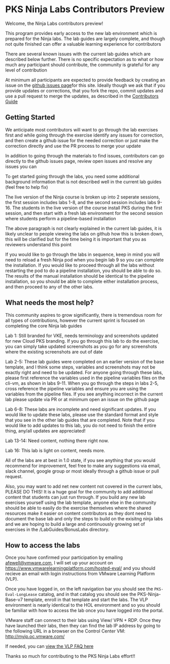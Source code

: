 # PKS Ninja Labs Contributors Preview

Welcome, the Ninja Labs contributors preview!

This program provides early access to the new lab environment which is prepared for the Ninja labs. The lab guides are largely complete, and though not quite finished can offer a valuable learning experience for contributors

There are several known issues with the current lab guides which are described below further. There is no specific expectation as to what or how much any participant should contribute, the community is grateful for any level of contribution

At minimum all participants are expected to provide feedback by creating an issue on the [github issues page](https://github.com/CNA-Tech/PKS-Ninja/issues)for this site. Ideally though we ask that if you provide updates or corrections, that you fork the repo, commit updates and use a pull request to merge the updates, as described in the [Contributors Guide]() 

## Getting Started

We anticipate most contributors will want to go through the lab exercises first and while going through the exercise identify any issues for correction, and then create a github issue for the needed correction or just make the correction directly and use the PR process to merge your update

In addition to going through the materials to find issues, contributors can go directly to the github issues page, review open issues and resolve any issues you can 

To get started going through the labs, you need some additional background information that is not described well in the current lab guides (feel free to help fix)

The live version of the Ninja course is broken up into 2 seperate sessions, the first session includes labs 1-8, and the second session includes labs 9-16. The students in the live version of the course install PKS during the first session, and then start with a fresh lab environment for the second session where students perform a pipeline-based installation

The above paragraph is not clearly explained in the current lab guides, it is likely unclear to people viewing the labs on github how this is broken down, this will be clarified but for the time being it is important that you as reviewers understand this point

If you would like to go through the labs in sequence, keep in mind you will need to reload a fresh Ninja pod when you begin lab 9 so you can complete the installation. If you would like to proceed through all the labs without restarting the pod to do a pipeline installation, you should be able to do so. The results of the manual installation should be identical to the pipeline installation, so you should be able to complete either installation process, and then proceed to any of the other labs. 

## What needs the most help?

This community aspires to grow significantly, there is tremendous room for all types of contributions, however the current sprint is focused on completing the core Ninja lab guides

Lab 1: Still branded for VKE, needs terminology and screenshots updated for new Cloud PKS branding. If you go through this lab to do the exercise, you can simply take updated screenshots as you go for any screenshots where the existing screenshots are out of date

Lab 2-5: These lab guides were completed on an earlier version of the base template, and I think some steps, variables and screenshots may not be exactly right and need to be updated. For anyone going through these labs, please first reference the variables used in the pipeline variables files on the cli-vm, as shown in labs 9-11. When you go through the steps in labs 2-5, cross reference the pipeline variables and ensure you are using the variables from the pipeline files. If you see anything incorrect in the current lab please update via PR or at minimum open an issue on the github page

Lab 6-8: These labs are incomplete and need significant updates. If you would like to update these labs, please use the standard format and style that you see in the other lab guides that are completed. Note that if you would like to add updates to this lab, you do not need to finish the entire thing, any/all updates are appreciated!

Lab 13-14: Need content, nothing there right now. 

Lab 16: This lab is light on content, needs more. 

All of the labs are at best in 1.0 state, if you see anything that you would recommend for improvement, feel free to make any suggestions via email, slack channel, google group or most ideally through a github issue or pull request. 

Also, you may want to add net new content not covered in the current labs, PLEASE DO THIS! It is a huge goal for the community to add additional content that students can just run through. If you build any new lab exercises yourself using the lab template, anyone else in the community should be able to easily do the exercise themselves where the shared resources make it easier on content contributors as they dont need to document the base lab and only the steps to build on the exisitng ninja labs and we are hoping to build a large and continuously growing set of exercises in the /LabGuides/BonusLabs directory. 

## How to access the labs

Once you have confirmed your participation by emailing afewell@vmware.com, I will set up your account on https://www.vmwarelearningplatform.com/hosted-eval/ and you should recieve an email with login instructions from VMware Learning Platform (VLP). 

Once you have logged in, on the left navigation bar you should see the `PKS-Eval-LongLease` catalog, and in that catalog you should see the PKS-Ninja-Base-v7 template, enroll in that template and start the labs. The VLP environment is nearly identical to the HOL environment and so you should be familiar with how to access the lab once you have logged into the portal. 

VMware staff can connect to their labs using View/ VPN + RDP. Once they have launched their labs, then they can find the lab IP address by going to the following URL in a browser on the Control Center VM:
http://myip.oc.vmware.com/ 

If needed, you can [view the VLP FAQ here](https://communities.vmware.com/docs/DOC-24916)



Thanks so much for contributing to the PKS Ninja Labs effort!!





##



